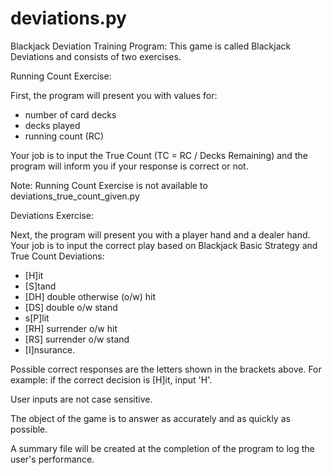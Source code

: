 # deviations.py
Blackjack Deviation Training Program: This game is called Blackjack Deviations and consists of two exercises.

Running Count Exercise:

First, the program will present you with values for:
- number of card decks
- decks played
- running count (RC)

Your job is to input the True Count (TC = RC / Decks Remaining) and the program will inform you if your response is correct or not. 

Note: Running Count Exercise is not available to deviations_true_count_given.py

Deviations Exercise:

Next, the program will present you with a player hand and a dealer hand.  
Your job is to input the correct play based on Blackjack Basic Strategy and True Count Deviations: 
- [H]it
- [S]tand
- [DH] double otherwise (o/w) hit
- [DS] double o/w stand
- s[P]lit
- [RH] surrender o/w hit
- [RS] surrender o/w stand
- [I]nsurance. 

Possible correct responses are the letters shown in the brackets above.
For example: if the correct decision is [H]it, input 'H'. 

User inputs are not case sensitive.

The object of the game is to answer as accurately and as quickly as possible.

A summary file will be created at the completion of the program to log the user's performance.
